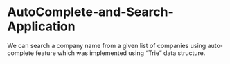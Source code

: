# AutoComplete-and-Search-Application
<ar href="https://sandeep-nitharwal-3905.github.io/Auto-Complete-and-Search-Application/">
 We can search a company name from a given list of companies using auto-complete feature which  was implemented using “Trie” data structure. 
